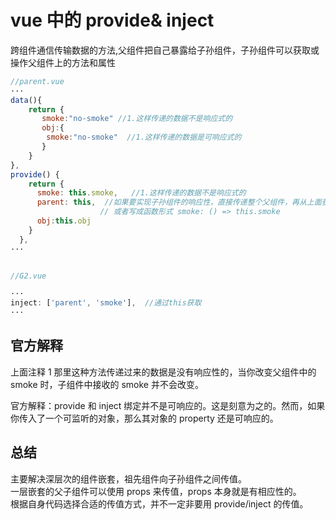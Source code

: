 # vue 中的 provide& inject

跨组件通信传输数据的方法,父组件把自己暴露给子孙组件，子孙组件可以获取或操作父组件上的方法和属性

```js
//parent.vue
···
data(){
    return {
       smoke:"no-smoke" //1.这样传递的数据不是响应式的
       obj:{
        smoke:"no-smoke"  //1.这样传递的数据是可响应式的
       }
    }
},
provide() {
    return {
      smoke: this.smoke,   //1.这样传递的数据不是响应式的
      parent: this,  //如果要实现子孙组件的响应性，直接传递整个父组件，再从上面获取
                    // 或者写成函数形式 smoke: () => this.smoke
      obj:this.obj
    }
  },
···


//G2.vue

···
inject: ['parent', 'smoke'],  //通过this获取
···

```

## 官方解释

上面注释 1 那里这种方法传递过来的数据是没有响应性的，当你改变父组件中的 smoke 时，子组件中接收的 smoke 并不会改变。

官方解释：provide 和 inject 绑定并不是可响应的。这是刻意为之的。然而，如果你传入了一个可监听的对象，那么其对象的 property 还是可响应的。

## 总结

主要解决深层次的组件嵌套，祖先组件向子孙组件之间传值。  
一层嵌套的父子组件可以使用 props 来传值，props 本身就是有相应性的。  
根据自身代码选择合适的传值方式，并不一定非要用 provide/inject 的传值。
